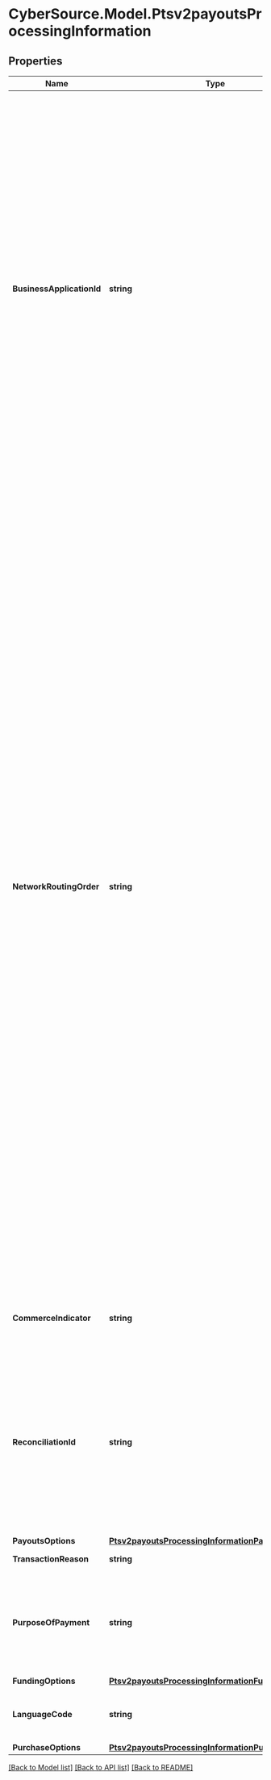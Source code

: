 # CyberSource.Model.Ptsv2payoutsProcessingInformation
## Properties

Name | Type | Description | Notes
------------ | ------------- | ------------- | -------------
**BusinessApplicationId** | **string** | Payouts transaction type.  Applicable Processors: FDC Compass, Paymentech, CtV  Possible values:  **Credit Card Bill Payment**   - **CP**: credit card bill payment  **Funds Disbursement**   - **FD**: funds disbursement  - **GD**: government disbursement  - **MD**: merchant disbursement  **Money Transfer**   - **AA**: account to account. Sender and receiver are same person.  - **PP**: person to person. Sender and receiver are different.  **Prepaid Load**   - **TU**: top up  | [optional] 
**NetworkRoutingOrder** | **string** | This field is optionally used by Push Payments Gateway participants (merchants and acquirers) to get the attributes for specified networks only. The networks specified in this field must be a subset of the information provided during program enrollment. Refer to Sharing Group Code/Network Routing Order. Note: Supported only in US for domestic transactions involving Push Payments Gateway Service.  VisaNet checks to determine if there are issuer routing preferences for any of the networks specified by the network routing order. If an issuer preference exists for one of the specified debit networks, VisaNet makes a routing selection based on the issuer&#39;s preference.  If an issuer preference exists for more than one of the specified debit networks, or if no issuer preference exists, VisaNet makes a selection based on the acquirer&#39;s routing priorities.   | [optional] 
**CommerceIndicator** | **string** | Type of transaction.  Value for an OCT transaction: - &#x60;internet&#x60;  | [optional] 
**ReconciliationId** | **string** | Please check with Cybersource customer support to see if your merchant account is configured correctly so you can include this field in your request. * For Payouts: max length for FDCCompass is String (22).  | [optional] 
**PayoutsOptions** | [**Ptsv2payoutsProcessingInformationPayoutsOptions**](Ptsv2payoutsProcessingInformationPayoutsOptions.md) |  | [optional] 
**TransactionReason** | **string** | Transaction reason code.  | [optional] 
**PurposeOfPayment** | **string** | This field is applicable for AFT and OCT transactions. For list of supported values, please refer to Developer Guide.  | [optional] 
**FundingOptions** | [**Ptsv2payoutsProcessingInformationFundingOptions**](Ptsv2payoutsProcessingInformationFundingOptions.md) |  | [optional] 
**LanguageCode** | **string** | Contains the ISO 639-2 defined language Code  | [optional] 
**PurchaseOptions** | [**Ptsv2payoutsProcessingInformationPurchaseOptions**](Ptsv2payoutsProcessingInformationPurchaseOptions.md) |  | [optional] 

[[Back to Model list]](../README.md#documentation-for-models) [[Back to API list]](../README.md#documentation-for-api-endpoints) [[Back to README]](../README.md)

